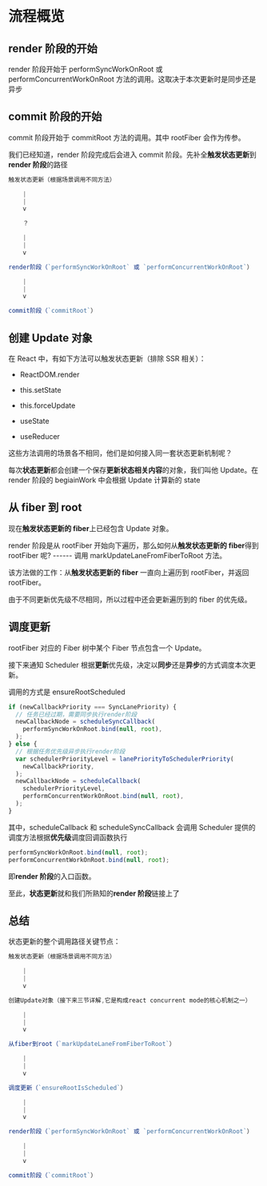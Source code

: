 # 流程概览

## render 阶段的开始

render 阶段开始于 performSyncWorkOnRoot 或 performConcurrentWorkOnRoot 方法的调用。这取决于本次更新时是同步还是异步

## commit 阶段的开始

commit 阶段开始于 commitRoot 方法的调用。其中 rootFiber 会作为传参。

我们已经知道，render 阶段完成后会进入 commit 阶段。先补全**触发状态更新**到**render 阶段**的路径

```typescript
触发状态更新（根据场景调用不同方法）

    |
    |
    v

    ？

    |
    |
    v

render阶段（`performSyncWorkOnRoot` 或 `performConcurrentWorkOnRoot`）

    |
    |
    v

commit阶段（`commitRoot`）
```

## 创建 Update 对象

在 React 中，有如下方法可以触发状态更新（排除 SSR 相关）：

- ReactDOM.render

- this.setState

- this.forceUpdate

- useState

- useReducer

这些方法调用的场景各不相同，他们是如何接入同一套状态更新机制呢？

每次**状态更新**都会创建一个保存**更新状态相关内容**的对象，我们叫他 Update。在 render 阶段的 begiainWork 中会根据 Update 计算新的 state

## 从 fiber 到 root

现在**触发状态更新的 fiber**上已经包含 Update 对象。

render 阶段是从 rootFiber 开始向下遍历，那么如何从**触发状态更新的 fiber**得到 rootFiber 呢? ------ 调用 markUpdateLaneFromFiberToRoot 方法。

该方法做的工作：从**触发状态更新的 fiber** 一直向上遍历到 rootFiber，并返回 rootFiber。

由于不同更新优先级不尽相同，所以过程中还会更新遍历到的 fiber 的优先级。

## 调度更新

rootFiber 对应的 Fiber 树中某个 Fiber 节点包含一个 Update。

接下来通知 Scheduler 根据**更新**优先级，决定以**同步**还是**异步**的方式调度本次更新。

调用的方式是 ensureRootScheduled

```typescript
if (newCallbackPriority === SyncLanePriority) {
  // 任务已经过期，需要同步执行render阶段
  newCallbackNode = scheduleSyncCallback(
    performSyncWorkOnRoot.bind(null, root),
  );
} else {
  // 根据任务优先级异步执行render阶段
  var schedulerPriorityLevel = lanePriorityToSchedulerPriority(
    newCallbackPriority,
  );
  newCallbackNode = scheduleCallback(
    schedulerPriorityLevel,
    performConcurrentWorkOnRoot.bind(null, root),
  );
}
```

其中，scheduleCallback 和 scheduleSyncCallback 会调用 Scheduler 提供的调度方法根据**优先级**调度回调函数执行

```typescript
performSyncWorkOnRoot.bind(null, root);
performConcurrentWorkOnRoot.bind(null, root);
```

即**render 阶段**的入口函数。

至此，**状态更新**就和我们所熟知的**render 阶段**链接上了

## 总结

状态更新的整个调用路径关键节点：

```typescript
触发状态更新（根据场景调用不同方法）

    |
    |
    v

创建Update对象（接下来三节详解,它是构成react concurrent mode的核心机制之一）

    |
    |
    v

从fiber到root（`markUpdateLaneFromFiberToRoot`）

    |
    |
    v

调度更新（`ensureRootIsScheduled`）

    |
    |
    v

render阶段（`performSyncWorkOnRoot` 或 `performConcurrentWorkOnRoot`）

    |
    |
    v

commit阶段（`commitRoot`）

```
